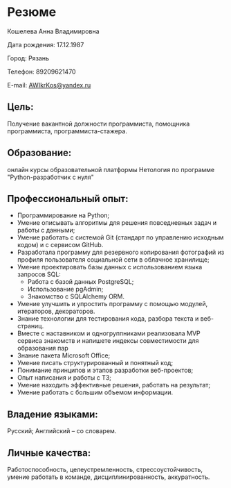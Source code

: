 # Резюме

Кошелева Анна Владимировна

Дата рождения: 17.12.1987

Город: Рязань

Телефон: 89209621470

E-mail: AWIkrKos@yandex.ru



## Цель: 
Получение вакантной должности программиста, помощника программиста, программиста-стажера.

## Образование: 
онлайн курсы образовательной платформы Нетология по программе "Python-разработчик с нуля"


## Профессиональный опыт:
- Программирование на Python;
- Умение описывать алгоритмы для решения повседневных задач и работы с данными;
- Умение работать с системой Git (стандарт по управлению исходным кодом) и с сервисом GitHub. 
- Разработала программу для резервного копирования фотографий из профиля пользователя социальной сети в облачное хранилище;
- Умение проектировать базы данных с использованием языка запросов SQL:
  - Работа с базой данных PostgreSQL;
  -  Использование pgAdmin;
  -   Знакомство с SQLAlchemy ORM.
- Умение улучшить и упростить программу с помощью модулей, итераторов, декораторов. 
- Знание технологии для тестирования кода, разбора текста и веб-страниц. 
- Вместе с наставником и одногруппниками реализовала MVP сервиса знакомств и напишете индексы совместимости для образования пар
- Знание пакета Microsoft Office;
- Умение писать структурированный и понятный код;
- Понимание принципов и этапов разработки веб-проектов;
- Опыт написания и работы с ТЗ;
- Умение находить эффективные решения, работать на результат;
- Умение работать с большим объемом информации.


## Владение языками:

Русский; Английский – со словарем.

## Личные качества: 
Работоспособность, целеустремленность, стрессоустойчивость, умение работать в команде, дисциплинированность, аккуратность.
